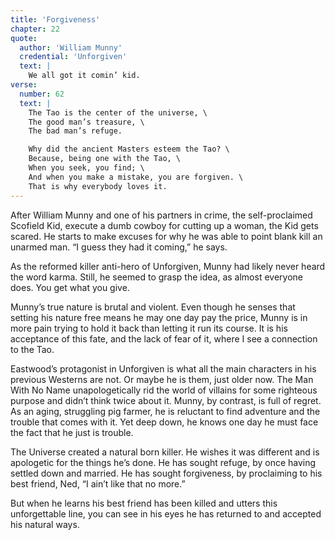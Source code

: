 ```yaml
---
title: 'Forgiveness'
chapter: 22
quote:
  author: 'William Munny'
  credential: 'Unforgiven'
  text: |
    We all got it comin’ kid.
verse:
  number: 62
  text: |
    The Tao is the center of the universe, \
    The good man’s treasure, \
    The bad man’s refuge.

    Why did the ancient Masters esteem the Tao? \
    Because, being one with the Tao, \
    When you seek, you find; \
    And when you make a mistake, you are forgiven. \
    That is why everybody loves it.
---
```


After William Munny and one of his partners in crime,
the self-proclaimed Scofield Kid,
execute a dumb cowboy for cutting up a woman, the Kid gets scared.
He starts to make excuses for why he was able to point
blank kill an unarmed man. “I guess they had it coming,” he says.

As the reformed killer anti-hero of Unforgiven,
Munny had likely never heard the word karma.
Still, he seemed to grasp the idea, as almost everyone does.
You get what you give.

Munny’s true nature is brutal and violent. Even though he senses
that setting his nature free means he may one day pay the price,
Munny is in more pain trying to hold it back than letting it run its course.
It is his acceptance of this fate,
and the lack of fear of it,
where I see a connection to the Tao.

Eastwood’s protagonist in Unforgiven is what all the main
characters in his previous Westerns are not.
Or maybe he is them, just older now.
The Man With No Name unapologetically rid the world of villains for
some righteous purpose and didn’t think twice about it. Munny,
by contrast, is full of regret. As an aging, struggling pig farmer,
he is reluctant to find adventure and the trouble that comes with it.
Yet deep down, he knows one day he must face the fact that he just is trouble.

The Universe created a natural born killer.
He wishes it was different and is apologetic for the things he’s done.
He has sought refuge, by once having settled down and married.
He has sought forgiveness, by proclaiming to his best friend, Ned,
“I ain’t like that no more.”

But when he learns his best friend has been killed and utters this
unforgettable line, you can see in his eyes he has returned to and
accepted his natural ways.
